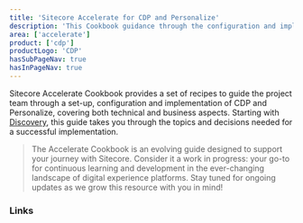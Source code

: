 ```yaml
---
title: 'Sitecore Accelerate for CDP and Personalize'
description: 'This Cookbook guidance through the configuration and implemenation of CDP and Personalize.'
area: ['accelerate']
product: ['cdp']
productLogo: 'CDP'
hasSubPageNav: true
hasInPageNav: true
---
```


Sitecore Accelerate Cookbook provides a set of recipes to guide the project team through a set-up, configuration and implementation of CDP and Personalize, covering both technical and business aspects. Starting with [Discovery](/learn/accelerate/cdp-personalize/pre-development/discovery), this guide takes you through the topics and decisions needed for a successful implementation.

> The Accelerate Cookbook is an evolving guide designed to support your journey with Sitecore. Consider it a work in progress: your go-to for continuous learning and development in the ever-changing landscape of digital experience platforms. Stay tuned for ongoing updates as we grow this resource with you in mind!

### Links
<Row columns={3}>
  <Link title="CDP Documentation" link="https://doc.sitecore.com/cdp" />
  <Link title="CDP Changelog" link="https://developers.sitecore.com/changelog/cdp" />
  <Link title="Personalize Documentation" link="https://doc.sitecore.com/personalize" />
  <Link title="Personalize Changelog" link="https://developers.sitecore.com/changelog/personalize" />
</Row>